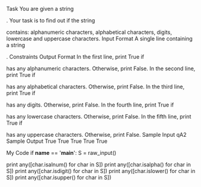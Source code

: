 Task
You are given a string 

. 
Your task is to find out if the string 

contains: alphanumeric characters, alphabetical characters, digits, lowercase and uppercase characters. 
Input Format
A single line containing a string 

.
Constraints
Output Format
In the first line, print True if 

has any alphanumeric characters. Otherwise, print False. 
In the second line, print True if 

has any alphabetical characters. Otherwise, print False. 
In the third line, print True if 

has any digits. Otherwise, print False. 
In the fourth line, print True if 

has any lowercase characters. Otherwise, print False. 
In the fifth line, print True if 

has any uppercase characters. Otherwise, print False. 
Sample Input
qA2
Sample Output
True
True
True
True
True

My Code
if __name__ == '__main__':
    S = raw_input()
    
print any([char.isalnum() for char in S])
print any([char.isalpha() for char in S])
print any([char.isdigit() for char in S])
print any([char.islower() for char in S])
print any([char.isupper() for char in S])

